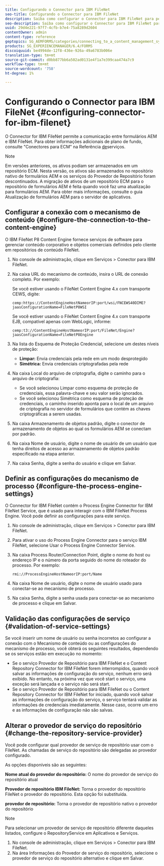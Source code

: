 ```yaml
---
title: Configurando o Connector para IBM FileNet
seo-title: Configurando o Connector para IBM FileNet
description: Saiba como configurar o Connector para IBM FileNet para permitir a comunicação entre formulários AEM e IBM FileNet.
seo-description: Saiba como configurar o Connector para IBM FileNet para permitir a comunicação entre formulários AEM e IBM FileNet.
uuid: 29d4e221-97f7-4cfb-b7e4-75a8289d2604
contentOwner: admin
content-type: reference
geptopics: SG_AEMFORMS/categories/connecting_to_a_content_management_system
products: SG_EXPERIENCEMANAGER/6.4/FORMS
discoiquuid: be4994de-12f8-436e-926a-49a6783b006e
translation-type: tm+mt
source-git-commit: d0bb877bb6a502ad0131e4f1a7e399caa474a7c9
workflow-type: tm+mt
source-wordcount: '758'
ht-degree: 1%

---
```



# Configurando o Connector para IBM FileNet {#configuring-connector-for-ibm-filenet}

O Connector for IBM FileNet permite a comunicação entre formulários AEM e IBM FileNet. Para obter informações adicionais de plano de fundo, consulte &quot;Conectores para ECM&quot; na Referência [de](https://www.adobe.com/go/learn_aemforms_services_63)serviços.

>[!NOTE]
>
>Em versões anteriores, os ativos podiam ser armazenados em um repositório ECM. Nesta versão, os ativos são armazenados no repositório nativo de formulários AEM e os serviços do Provedor de Repositório foram descontinuados. A migração de ativos de um repositório ECM para o repositório de formulários AEM é feita quando você faz uma atualização para formulários AEM. Para obter mais informações, consulte o guia Atualização de formulários AEM para o servidor de aplicativos.

## Configurar a conexão com o mecanismo de conteúdo {#configure-the-connection-to-the-content-engine}

O IBM FileNet P8 Content Engine fornece serviços de software para gerenciar conteúdo corporativo e objetos comerciais definidos pelo cliente em repositórios de conteúdo FileNet.

1. No console de administração, clique em Serviços > Conector para IBM FileNet.
1. Na caixa URL do mecanismo de conteúdo, insira o URL de conexão completo. Por exemplo:

   Se você estiver usando o FileNet Content Engine 4.x com transporte CEWS, digite:

   `cemp:https://ContentEngineHostNameorIP:port/wsi/FNCEWS40DIME?jaasConfigurationName=FileNetP8WSI`

   Se você estiver usando o FileNet Content Engine 4.x com transporte EJB, compatível apenas com WebLogic, informe:

   `cemp:t3://ContentEngineHostNameorIP:port/FileNet/Engine?jaasConfigurationName=FileNetP8Engine`

1. Na lista do Esquema de Proteção Credencial, selecione um destes níveis de proteção:

   * **Limpar:** Envia credenciais pela rede em um modo desprotegido
   * **Simétrica:** Envia credenciais criptografadas pela rede

1. Na caixa Local do arquivo de criptografia, digite o caminho para o arquivo de criptografia:

   * Se você selecionou Limpar como esquema de proteção de credenciais, essa palavra-chave e seu valor serão ignorados.
   * Se você selecionou Simétrica como esquema de proteção de credenciais, o caminho inserido aponta para o local de um arquivo de criptografia no servidor de formulários que contém as chaves criptográficas a serem usadas.

1. Na caixa Armazenamento de objetos padrão, digite o conector de armazenamento de objetos ao qual os formulários AEM se conectam por padrão.
1. Na caixa Nome de usuário, digite o nome de usuário de um usuário que tenha direitos de acesso ao armazenamento de objetos padrão especificado na etapa anterior.
1. Na caixa Senha, digite a senha do usuário e clique em Salvar.

## Definir as configurações do mecanismo de processo {#configure-the-process-engine-settings}

O Connector for IBM FileNet contém o Process Engine Connector for IBM FileNet Service, que é usado para interagir com o IBM FileNet Process Engine. Você pode definir as configurações para este serviço.

1. No console de administração, clique em Serviços > Conector para IBM FileNet.
1. Para ativar o uso do Process Engine Connector para o serviço IBM FileNet, selecione Usar o Process Engine Connector Service.
1. Na caixa Process Router/Connection Point, digite o nome do host ou endereço IP e o número da porta seguido do nome do roteador do processo. Por exemplo:

   `rmi://ProcessEngineHostNameorIP:port/Name`

1. Na caixa Nome de usuário, digite o nome de usuário usado para conectar-se ao mecanismo de processo.
1. Na caixa Senha, digite a senha usada para conectar-se ao mecanismo de processo e clique em Salvar.

## Validação das configurações de serviço {#validation-of-service-settings}

Se você inserir um nome de usuário ou senha incorretos ao configurar a conexão com o Mecanismo de conteúdo ou as configurações do mecanismo de processo, você obterá os seguintes resultados, dependendo se os serviços estão em execução no momento:

* Se o serviço Provedor de Repositório para IBM FileNet e o Content Repository Connector for IBM FileNet forem interrompidos, quando você salvar as informações de configuração do serviço, nenhum erro será exibido. No entanto, na próxima vez que você start o serviço, uma exceção será lançada e o serviço não será start.
* Se o serviço Provedor de Repositório para IBM FileNet ou o Content Repository Connector for IBM FileNet for iniciado, quando você salvar as informações de configuração do serviço, o serviço tentará validar as informações de credenciais imediatamente. Nesse caso, ocorre um erro e as informações de configuração não são salvas.

## Alterar o provedor de serviço do repositório {#change-the-repository-service-provider}

Você pode configurar qual provedor de serviço de repositório usar com o FileNet. As chamadas de serviço do repositório são delegadas ao provedor configurado.

As opções disponíveis são as seguintes:

**Nome atual do provedor do repositório:** O nome do provedor de serviço do repositório atual

**Provedor de repositório IBM FileNet:** Torna o provedor do repositório FileNet o provedor do repositório. Esta opção foi substituída.

**provedor de repositório:** Torna o provedor de repositório nativo o provedor do repositório

>[!NOTE]
>
>Para selecionar um provedor de serviço de repositório diferente daqueles listados, configure o RepositoryService em Aplicativos e Serviços. <!-- Fix broken link(See Managing Services) -->

1. No console de administração, clique em Serviços > Conector para IBM FileNet.
1. Na área Informações do Provedor de serviço do repositório, selecione o provedor de serviço do repositório alternativo e clique em Salvar.
